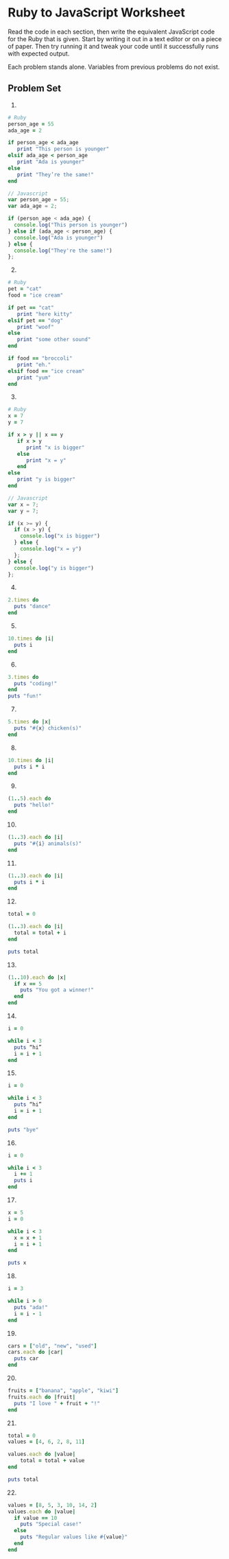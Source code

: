 # Ruby to JavaScript Worksheet
Read the code in each section, then write the equivalent JavaScript code for the Ruby that is given. Start by writing it out in a text editor or on a piece of paper. Then try running it and tweak your code until it successfully runs with expected output.

Each problem stands alone. Variables from previous problems do not exist.

## Problem Set
1.
```ruby
# Ruby
person_age = 55
ada_age = 2

if person_age < ada_age
   print "This person is younger"
elsif ada_age < person_age
   print "Ada is younger"
else
   print "They’re the same!"
end
```

```javascript
// Javascript
var person_age = 55;
var ada_age = 2;

if (person_age < ada_age) {
  console.log("This person is younger")
} else if (ada_age < person_age) {
  console.log("Ada is younger")
} else {
  console.log("They're the same!")
};
```

2.
```ruby
# Ruby
pet = "cat"
food = "ice cream"

if pet == "cat"
   print "here kitty"
elsif pet == "dog"
   print "woof"
else
   print "some other sound"
end

if food == "broccoli"
   print "eh."
elsif food == "ice cream"
   print "yum"
end
```

3.
```ruby
# Ruby
x = 7
y = 7

if x > y || x == y
   if x > y
      print "x is bigger"
   else
      print "x = y"
   end
else
   print "y is bigger"
end
```

```javascript
// Javascript
var x = 7;
var y = 7;

if (x >= y) {
  if (x > y) {
    console.log("x is bigger")
  } else {
    console.log("x = y")
  };
} else {
  console.log("y is bigger")
};
```

4.
```ruby
2.times do
  puts "dance"
end
```

5.
```ruby
10.times do |i|
  puts i
end
```

6.
```ruby
3.times do
  puts "coding!"
end
puts "fun!"
```

7.
```ruby
5.times do |x|
  puts "#{x} chicken(s)"
end
```

8.
```ruby
10.times do |i|
  puts i * i
end

```

9.
```ruby
(1..5).each do
  puts "hello!"
end
```

10.
```ruby
(1..3).each do |i|
  puts "#{i} animals(s)"
end
```

11.
```ruby
(1..3).each do |i|
  puts i * i
end
```

12.
```ruby
total = 0

(1..3).each do |i|
  total = total + i
end

puts total
```

13.
```ruby
(1..10).each do |x|
  if x == 5
    puts "You got a winner!"
  end
end
```

14.
```ruby
i = 0

while i < 3
  puts “hi”
  i = i + 1
end
```

15.
```ruby
i = 0

while i < 3
  puts “hi”
  i = i + 1
end

puts "bye"
```

16.
```ruby
i = 0

while i < 3
  i += 1
  puts i
end
```

17.
```ruby
x = 5
i = 0

while i < 3
  x = x + 1
  i = i + 1
end

puts x
```

18.
```ruby
i = 3

while i > 0
  puts "ada!"
  i = i - 1
end
```


19.
```ruby
cars = ["old", "new", "used"]
cars.each do |car|
  puts car
end
```

20.
```ruby
fruits = ["banana", "apple", "kiwi"]
fruits.each do |fruit|
  puts "I love " + fruit + "!"
end
```

21.
```ruby
total = 0
values = [4, 6, 2, 8, 11]

values.each do |value|
    total = total + value
end

puts total
```

22.
```ruby
values = [8, 5, 3, 10, 14, 2]
values.each do |value|
  if value == 10
    puts "Special case!"
  else
    puts "Regular values like #{value}"
  end
end
```
